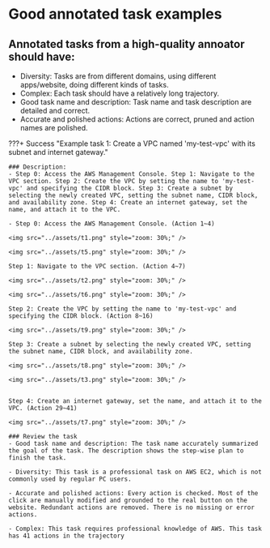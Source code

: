 # Good annotated task examples

## Annotated tasks from a high-quality annoator should have:
- Diversity: Tasks are from different domains, using different apps/website, doing different kinds of tasks.
- Complex: Each task should have a relatively long trajectory.
- Good task name and description: Task name and task description are detailed and correct.
- Accurate and polished actions: Actions are correct, pruned and action names are polished.

???+ Success "Example task 1: Create a VPC named 'my-test-vpc' with its subnet and internet gateway."

    ### Description: 
    - Step 0: Access the AWS Management Console. Step 1: Navigate to the VPC section. Step 2: Create the VPC by setting the name to 'my-test-vpc' and specifying the CIDR block. Step 3: Create a subnet by selecting the newly created VPC, setting the subnet name, CIDR block, and availability zone. Step 4: Create an internet gateway, set the name, and attach it to the VPC.

    - Step 0: Access the AWS Management Console. (Action 1~4)

    <img src="../assets/t1.png" style="zoom: 30%;" />

    <img src="../assets/t5.png" style="zoom: 30%;" />

    Step 1: Navigate to the VPC section. (Action 4~7)

    <img src="../assets/t2.png" style="zoom: 30%;" />

    <img src="../assets/t6.png" style="zoom: 30%;" />

    Step 2: Create the VPC by setting the name to 'my-test-vpc' and specifying the CIDR block. (Action 8~16)

    <img src="../assets/t9.png" style="zoom: 30%;" />

    Step 3: Create a subnet by selecting the newly created VPC, setting the subnet name, CIDR block, and availability zone.

    <img src="../assets/t8.png" style="zoom: 30%;" />

    <img src="../assets/t3.png" style="zoom: 30%;" />


    Step 4: Create an internet gateway, set the name, and attach it to the VPC. (Action 29~41)

    <img src="../assets/t7.png" style="zoom: 30%;" />

    ### Review the task
    - Good task name and description: The task name accurately summarized the goal of the task. The description shows the step-wise plan to finish the task.

    - Diversity: This task is a professional task on AWS EC2, which is not commonly used by regular PC users.

    - Accurate and polished actions: Every action is checked. Most of the click are manually modified and grounded to the real button on the website. Redundant actions are removed. There is no missing or error actions.

    - Complex: This task requires professional knowledge of AWS. This task has 41 actions in the trajectory










